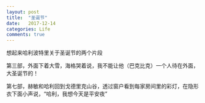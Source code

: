 ```yaml
---
layout: post
title:  "圣诞节"
date:   2017-12-14
categories: Life
comments: true
---
```

想起来哈利波特里关于圣诞节的两个片段

第三部，外面下着大雪，海格哭着说，我不能让他（巴克比克）一个人待在外面，大圣诞节的！

第七部，赫敏和哈利回到戈德里克山谷，透过窗户看到每家房间里的彩灯，在隐形衣下面小声说，“哈利，我想今天是平安夜”
